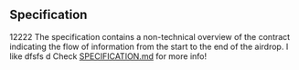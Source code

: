 
## Specification
12222
The specification contains a non-technical overview of the contract indicating the flow of information from the start to the end of the airdrop. I like
dfsfs
d
Check [SPECIFICATION.md](./SPECIFICATION.md) for more info!
